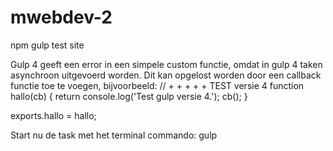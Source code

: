 # mwebdev-2
npm gulp test site
 
Gulp 4 geeft een error in een simpele custom functie, omdat in gulp 4 taken asynchroon uitgevoerd worden.
Dit kan opgelost worden door een callback functie toe te voegen, bijvoorbeeld:
// + + + + + TEST versie 4
function hallo(cb) {
    return console.log('Test gulp versie 4.');
    cb();
}

exports.hallo = hallo;

Start nu de task met het terminal commando: gulp
